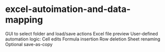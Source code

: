 # excel-autoimation-and-data-mapping
GUI to select folder and load/save actions  Excel file preview  User-defined automation logic:  Cell edits  Formula insertion  Row deletion  Sheet renaming  Optional save-as-copy
